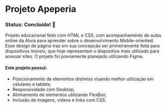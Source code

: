 # Projeto Apeperia

### Status: Concluído! 🦄

Projeto educacional feito com HTML e CSS, com acompanhamento de aulas online da Alura para aprender sobre o desenvolvimento Mobile-oriented. Esse design de página traz em sua concepção ser primeiramente feita para dispositivos móveis, que hoje representam  o dispositivo mais utilizado para acessar sites. O projeto foi previamente planejado utilizando Figma.

#### Este projeto possui:

+ Posicionamento de elementos distintos visando melhor utilização em celulares e tablets;
+ Responsividade com Desktop;
+ Alinhamento de elementos utilizando FlexBox;
+ Inclusão de imagens, vídeos e links com CSS.


